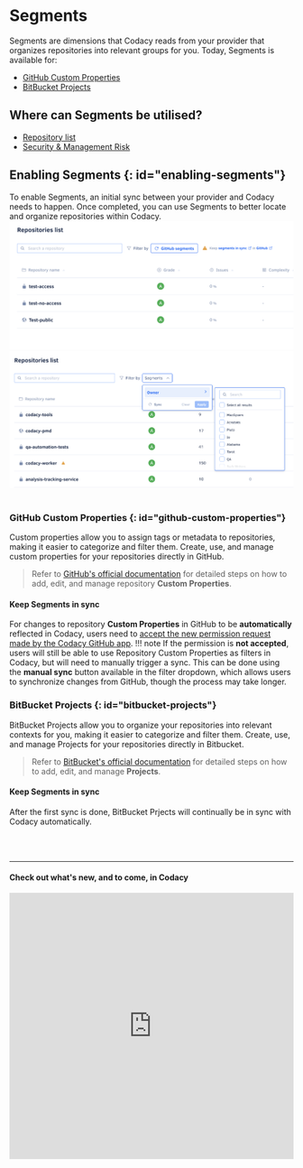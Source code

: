 # Segments
Segments are dimensions that Codacy reads from your provider that organizes repositories into relevant groups for you. Today, Segments is available for: 
- [GitHub Custom Properties](#github-custom-properties)
- [BitBucket Projects](#bitbucket-projects)
  

## Where can Segments be utilised?
- [Repository list](../managing-repositories/#provider-segments) 
- [Security & Management Risk](../managing-security-and-risk/)

## Enabling Segments {: id="enabling-segments"}
To enable Segments, an initial sync between your provider and Codacy needs to happen. Once completed, you can use Segments to better locate and organize repositories within Codacy.
![Segments sync](../organizations/images/Segments-no-sync.png)
![Segments after sync](../organizations/images/segments-after-sync.png)
<br><br>


### GitHub Custom Properties {: id="github-custom-properties"}
Custom properties allow you to assign tags or metadata to repositories, making it easier to categorize and filter them. Create, use, and manage custom properties for your repositories directly in GitHub. 

> Refer to [GitHub's official documentation](https://docs.github.com/en/organizations/managing-organization-settings/managing-custom-properties-for-repositories-in-your-organization#adding-custom-properties) for detailed steps on how to add, edit, and manage repository **Custom Properties**. 

#### Keep Segments in sync
For changes to repository **Custom Properties** in GitHub to be **automatically** reflected in Codacy, users need to [accept the new permission request made by the Codacy GitHub app](https://docs.github.com/en/apps/using-github-apps/approving-updated-permissions-for-a-github-app). 
!!! note
    If the permission is **not accepted**, users will still be able to use Repository Custom Properties as filters in Codacy, but will need to manually trigger a sync. This can be done using the **manual sync** button available in the filter dropdown, which allows users to synchronize changes from GitHub, though the process may take longer.

### BitBucket Projects {: id="bitbucket-projects"}
BitBucket Projects allow you to organize your repositories into relevant contexts for you, making it easier to categorize and filter them. Create, use, and manage Projects for your repositories directly in Bitbucket. 

> Refer to [BitBucket's official documentation](https://support.atlassian.com/bitbucket-cloud/docs/create-a-project/) for detailed steps on how to add, edit, and manage **Projects**. 

#### Keep Segments in sync
After the first sync is done, BitBucket Prjects will continually be in sync with Codacy automatically.


<br><br>
***
#### Check out what's new, and to come, in Codacy
<div>
  <iframe id="inlineRoadmap"
      title="Codacy Roadmap"
      width="100%"
      height="472"
    src="https://portal.productboard.com/2ng56ct2oir3adgbkvzfgqks" frameborder="0" >
  </iframe>
</div>